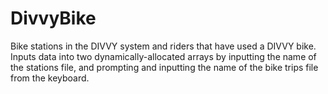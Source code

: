 # DivvyBike
Bike stations in the DIVVY system and riders that have used a DIVVY bike. Inputs data into two dynamically-allocated arrays by inputting the name of the stations file, and prompting and inputting the name of the bike trips file from the keyboard.
